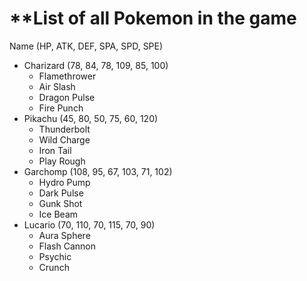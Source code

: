 # **List of all Pokemon in the game

Name (HP, ATK, DEF, SPA, SPD, SPE)

- Charizard (78, 84, 78, 109, 85, 100)
    - Flamethrower
    - Air Slash
    - Dragon Pulse
    - Fire Punch
- Pikachu (45, 80, 50, 75, 60, 120)
    - Thunderbolt
    - Wild Charge
    - Iron Tail
    - Play Rough
- Garchomp (108, 95, 67, 103, 71, 102)
    - Hydro Pump
    - Dark Pulse
    - Gunk Shot
    - Ice Beam
- Lucario (70, 110, 70, 115, 70, 90)
    - Aura Sphere
    - Flash Cannon
    - Psychic
    - Crunch
